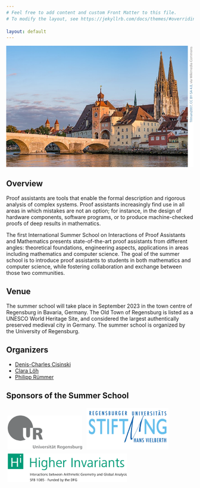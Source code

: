 ```yaml
---
# Feel free to add content and custom Front Matter to this file.
# To modify the layout, see https://jekyllrb.com/docs/themes/#overriding-theme-defaults

layout: default
---
```


<a title="Tilman2007, CC BY-SA 4.0 &lt;https://creativecommons.org/licenses/by-sa/4.0&gt;, via Wikimedia Commons" href="https://commons.wikimedia.org/wiki/File:Steinerne_Br%C3%BCcke_und_Dom,_von_Nordwesten_Regensburg_20190822_022.jpg"><img width="1024" alt="Steinerne Brücke und Dom, von Nordwesten Regensburg 20190822 022" src="/pictures/Regensburg.jpg"></a>

## Overview ##

Proof assistants are tools that enable the formal description and
rigorous analysis of complex systems. Proof assistants increasingly
find use in all areas in which mistakes are not an option; for instance,
in the design of hardware components, software programs, or
to produce machine-checked proofs of deep results in mathematics.

The first International Summer School on Interactions of Proof
Assistants and Mathematics presents state-of-the-art proof
assistants from different angles: theoretical foundations,
engineering aspects, applications in areas including mathematics
and computer science. The goal of the summer school is to introduce proof assistants to
students in both mathematics and computer science, while fostering
collaboration and exchange between those two communities.

## Venue ##

The summer school will take place in September 2023 in the town
centre of Regensburg in Bavaria, Germany. The Old Town of Regensburg is listed as
a UNESCO World Heritage Site, and considered the largest authentically preserved
medieval city in Germany. The summer school is organized by the University
of Regensburg.

## Organizers ##

* <a href="https://cisinski.app.uni-regensburg.de/">Denis-Charles Cisinski</a>
* <a href="https://loeh.app.uni-regensburg.de/">Clara Löh</a>
* <a href="https://www.uni-regensburg.de/informatik-data-science/theoretische-informatik/startseite/index.html">Philipp Rümmer</a>

## Sponsors of the Summer School ##

<img src="/pictures/ur_logo_text.png" style="padding: 4px 4px 4px 4px;" alt="University of Regensburg" width="200px">
<img src="/pictures/unistiftung-vielberth.png" style="padding: 4px 4px 4px 4px;" alt="Universitätsstiftung Hans Vielberth" width="220px">
<img src="/pictures/higher-invariants.png" style="padding: 4px 4px 4px 4px;" alt="Higher Invariants" width="320px">
